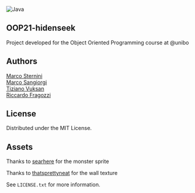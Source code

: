   ![Java](https://img.shields.io/badge/java-%23ED8B00.svg?style=for-the-badge&logo=java&logoColor=white)
  <h2>OOP21-hidenseek</h2>
  <p> Project developed for the Object Oriented Programming course at @unibo </p> 

## Authors 

[Marco Sternini](https://github.com/Zimbrando) <br>
[Marco Sangiorgi](https://github.com/SangioAI) <br>
[Tiziano Vuksan](https://github.com/ItsTiz) <br>
[Riccardo Fragozzi](https://github.com/riccardofragozzi) <br>

<!-- LICENSE -->
## License

Distributed under the MIT License.


## Assets

Thanks to [searhere](https://searhere.itch.io/) for the monster sprite <br>

Thanks to [thatsprettyneat](https://www.pixilart.com/thatsprettyneat) for the wall texture

See `LICENSE.txt` for more information.


